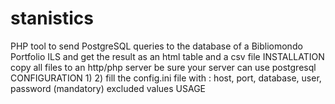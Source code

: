 # stanistics
PHP tool to send PostgreSQL queries to the database of a Bibliomondo Portfolio ILS and get the result as an html table and a csv file
INSTALLATION
copy all files to an http/php server
be sure your server can use postgresql
CONFIGURATION
1) 
2) fill the config.ini file with : 
host, port, database, user, password (mandatory)
excluded values
USAGE
